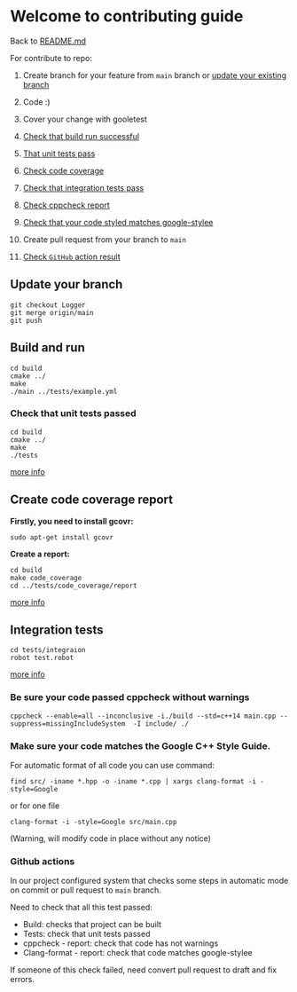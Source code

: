 # Welcome to contributing guide  
Back to [README.md](../README.md)

For contribute to repo:

1) Create branch for your feature from ```main```  branch or  [update your  existing branch](#Update-your-branch)

2) Code :)

3) Cover your change with gooletest 

3) [Check that build run successful](#build-and-run) 

4) [That unit tests pass](#check-that-unit-tests-passed)

5) [Check code coverage](#create-code-coverage-report)

6) [Check that integration tests pass](#integration-tests)

7) [Check cppcheck report](#be-sure-your-code-passed-cppcheck-without-warnings)

8) [Check that your code styled matches google-stylee](#make-sure-your-code-matches-the-google-c-style-guide)

9) Create pull request from your branch to `main`

10) [Check `GitHub` action result](#github-actions)



## Update your branch
```
git checkout Logger
git merge origin/main
git push
```

## Build and run

```
cd build
cmake ../
make
./main ../tests/example.yml
```

### Check that unit tests passed 
```
cd build
cmake ../
make
./tests
```
[more info](../docs/unit_test.md)

## Create code coverage report
<b> Firstly, you need to install gcovr:</b>
```
sudo apt-get install gcovr
```
<b>Create a report:  </b>
```
cd build
make code_coverage
cd ../tests/code_coverage/report
```
[more info](../docs/unit_test.md)


## Integration tests

```
cd tests/integraion
robot test.robot
```
[more info](../docs/integration_test.md)

### Be sure your code passed cppcheck without warnings 
```
cppcheck --enable=all --inconclusive -i./build --std=c++14 main.cpp --suppress=missingIncludeSystem  -I include/ ./
```

### Make sure your code matches the Google C++ Style Guide.  
For automatic format of all code you can use command: 
```
find src/ -iname *.hpp -o -iname *.cpp | xargs clang-format -i -style=Google
```

or for one file 
```
clang-format -i -style=Google src/main.cpp
```
(Warning, will modify code in place without any notice)

### Github actions

In our project configured system that checks some steps in automatic mode on commit or pull request to `main` branch. 

Need to check that all this test passed:

- Build: checks that project can be built
- Tests: check that unit tests passed
- cppcheck - report: check that code has not warnings   
- Clang-format - report: check that code matches google-stylee

If someone of this check failed, need convert pull request to draft and fix errors.